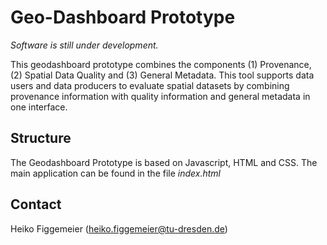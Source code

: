 # Geo-Dashboard Prototype

_Software is still under development._

This geodashboard prototype combines the components (1) Provenance, (2) Spatial Data Quality and (3) General Metadata. This tool supports data users and data producers to evaluate spatial datasets by combining provenance information with quality information and general metadata in one interface.

## Structure

The Geodashboard Prototype is based on Javascript,  HTML and CSS. The main application can be found in the file _index.html_

## Contact
Heiko Figgemeier (heiko.figgemeier@tu-dresden.de)